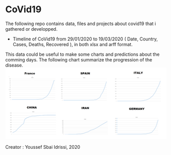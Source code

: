 # CoVid19
 The following repo contains data, files and projects about covid19 that i gathered or developped. 
 
 * Timeline of CoVid19 from 29/01/2020 to 19/03/2020 ( Date, Country, Cases, Deaths, Recovered ), in both xlsx and arff format.

This data could be useful to make some charts and predictions about the comming days. The following chart summarize the progression of the disease. 
![ChartCovid19](https://raw.githubusercontent.com/sbaiidrissiyoussef/CoVid19/master/Chart%20Covid19.png)


Creator : Youssef Sbai Idrissi, 2020
